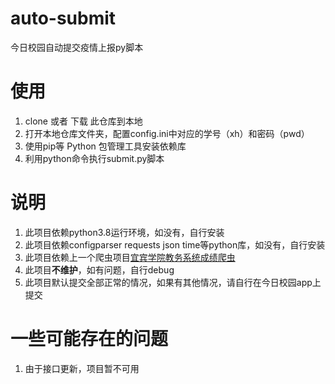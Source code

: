 # auto-submit
今日校园自动提交疫情上报py脚本

# 使用
1. clone 或者 下载 此仓库到本地
2. 打开本地仓库文件夹，配置config.ini中对应的学号（xh）和密码（pwd）
3. 使用pip等 Python 包管理工具安装依赖库
4. 利用python命令执行submit.py脚本

# 说明
1. 此项目依赖python3.8运行环境，如没有，自行安装
2. 此项目依赖configparser requests json time等python库，如没有，自行安装
3. 此项目依赖上一个爬虫项目[宜宾学院教务系统成绩爬虫](https://github.com/ZimoLoveShuang/yibinu-score-crawler.git)
4. 此项目**不维护**，如有问题，自行debug
5. 此项目默认提交全部正常的情况，如果有其他情况，请自行在今日校园app上提交

# 一些可能存在的问题
1. 由于接口更新，项目暂不可用